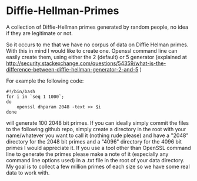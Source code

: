 # Diffie-Hellman-Primes
A collection of Diffie-Hellman primes generated by random people, no idea if they are legitimate or not.

So it occurs to me that we have no corpus of data on Diffie Helman primes. With this in mind I would 
like to create one. Openssl command line can easily create them, using either the 2 (default) or 5 
generator (explained at 
http://security.stackexchange.com/questions/54359/what-is-the-difference-between-diffie-hellman-generator-2-and-5 ) 

For example the following code:

```
#!/bin/bash
for i in `seq 1 1000`;
do
    openssl dhparam 2048 -text >> $i
done
```

will generate 100 2048 bit primes. If you can ideally simply commit the files to the following github repo, 
simply create a directory in the root with your name/whatever you want to call it (nothing rude please) and 
have a "2048" directory for the 2048 bit primes and a "4096" directory for the 4096 bit primes I would 
appreciate it. If you use a tool other than OpenSSL command line to generate the primes please make a note of 
it (especially any command line options used) in a .txt file in the root of your data directory. My goal is to 
collect a few million primes of each size so we have some real data to work with. 

